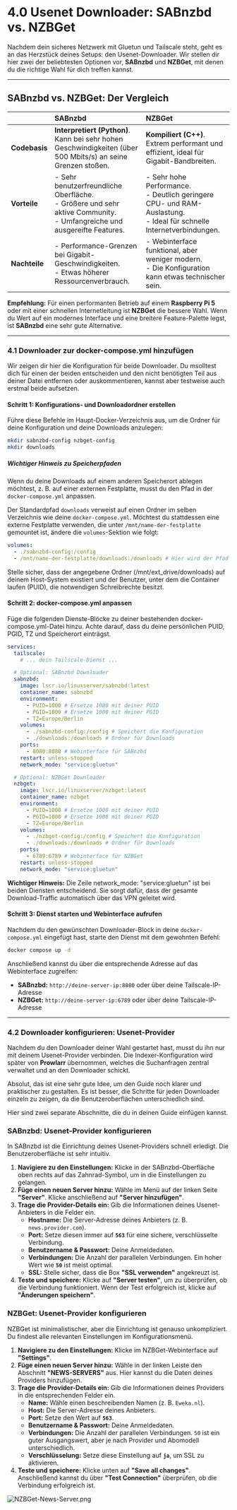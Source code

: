 # 4.0 Usenet Downloader: SABnzbd vs. NZBGet

Nachdem dein sicheres Netzwerk mit Gluetun und Tailscale steht, geht es an das Herzstück deines Setups: den Usenet-Downloader. Wir stellen dir hier zwei der beliebtesten Optionen vor, **SABnzbd** und **NZBGet**, mit denen du die richtige Wahl für dich treffen kannst.

---

## SABnzbd vs. NZBGet: Der Vergleich

| | SABnzbd | NZBGet |
| :--- | :--- | :--- |
| **Codebasis** | **Interpretiert (Python)**. Kann bei sehr hohen Geschwindigkeiten (über 500 Mbits/s) an seine Grenzen stoßen. | **Kompiliert (C++)**. Extrem performant und effizient, ideal für Gigabit-Bandbreiten. |
| **Vorteile** | - Sehr benutzerfreundliche Oberfläche.  <br>- Größere und sehr aktive Community.  <br>- Umfangreiche und ausgereifte Features. | - Sehr hohe Performance.  <br>- Deutlich geringere CPU- und RAM-Auslastung.  <br>- Ideal für schnelle Internetverbindungen. |
| **Nachteile** | - Performance-Grenzen bei Gigabit-Geschwindigkeiten.  <br>- Etwas höherer Ressourcenverbrauch. | - Webinterface funktional, aber weniger modern.  <br>- Die Konfiguration kann etwas technischer sein. |

**Empfehlung:** Für einen performanten Betrieb auf einem **Raspberry Pi 5** oder mit einer schnellen Internetleitung ist **NZBGet** die bessere Wahl. Wenn du Wert auf ein modernes Interface und eine breitere Feature-Palette legst, ist **SABnzbd** eine sehr gute Alternative.

---

### 4.1 Downloader zur docker-compose.yml hinzufügen

Wir zeigen dir hier die Konfiguration für beide Downloader. Du msolltest dich für einen der beiden entscheiden und den nicht benötigten Teil aus deiner Datei entfernen oder auskommentieren, kannst aber testweise auch erstmal beide aufsetzen.

#### Schritt 1: Konfigurations- und Downloadordner erstellen

Führe diese Befehle im Haupt-Docker-Verzeichnis aus, um die Ordner für deine Konfiguration und deine Downloads anzulegen:

```bash
mkdir sabnzbd-config nzbget-config
mkdir downloads
```

##### Wichtiger Hinweis zu Speicherpfaden

Wenn du deine Downloads auf einem anderen Speicherort ablegen möchtest, z. B. auf einer externen Festplatte, musst du den Pfad in der `docker-compose.yml` anpassen.

Der Standardpfad `downloads` verweist auf einen Ordner im selben Verzeichnis wie deine `docker-compose.yml`. Möchtest du stattdessen eine externe Festplatte verwenden, die unter `/mnt/name-der-festplatte` gemountet ist, ändere die `volumes`-Sektion wie folgt:

```yaml
volumes:
  - ./sabnzbd-config:/config 
  - /mnt/name-der-festplatte/downloads:/downloads # Hier wird der Pfad angepasst
```

  Stelle sicher, dass der angegebene Ordner (/mnt/ext_drive/downloads) auf deinem Host-System existiert und der Benutzer, unter dem die Container laufen (PUID), die notwendigen Schreibrechte besitzt.

#### Schritt 2: docker-compose.yml anpassen

Füge die folgenden Dienste-Blöcke zu deiner bestehenden docker-compose.yml-Datei hinzu. Achte darauf, dass du deine persönlichen PUID, PGID, TZ und Speicherort einträgst.

```yaml
services:
  tailscale:
    # ... dein Tailscale-Dienst ...

  # Optional: SABnzbd Downloader
  sabnzbd:
    image: lscr.io/linuxserver/sabnzbd:latest
    container_name: sabnzbd
    environment:
      - PUID=1000 # Ersetze 1000 mit deiner PUID
      - PGID=1000 # Ersetze 1000 mit deiner PGID
      - TZ=Europe/Berlin
    volumes:
      - ./sabnzbd-config:/config # Speichert die Konfiguration
      - ./downloads:/downloads # Ordner für Downloads
    ports:
      - 8080:8080 # Webinterface für SABnzbd
    restart: unless-stopped
    network_mode: "service:gluetun"

  # Optional: NZBGet Downloader
  nzbget:
    image: lscr.io/linuxserver/nzbget:latest
    container_name: nzbget
    environment:
      - PUID=1000 # Ersetze 1000 mit deiner PUID
      - PGID=1000 # Ersetze 1000 mit deiner PGID
      - TZ=Europe/Berlin
    volumes:
      - ./nzbget-config:/config # Speichert die Konfiguration
      - ./downloads:/downloads # Ordner für Downloads
    ports:
      - 6789:6789 # Webinterface für NZBGet
    restart: unless-stopped
    network_mode: "service:gluetun"
```

**Wichtiger Hinweis:** Die Zeile network_mode: "service:gluetun" ist bei beiden Diensten entscheidend. Sie sorgt dafür, dass der gesamte Download-Traffic automatisch über das VPN geleitet wird.

#### Schritt 3: Dienst starten und Webinterface aufrufen

Nachdem du den gewünschten Downloader-Block in deine `docker-compose.yml` eingefügt hast, starte den Dienst mit dem gewohnten Befehl:

```bash
docker compose up -d
```

Anschließend kannst du über die entsprechende Adresse auf das Webinterface zugreifen:

* **SABnzbd:** `http://deine-server-ip:8080` oder über deine Tailscale-IP-Adresse
* **NZBGet:** `http://deine-server-ip:6789` oder über deine Tailscale-IP-Adresse

---

### 4.2 Downloader konfigurieren: Usenet-Provider

Nachdem du den Downloader deiner Wahl gestartet hast, musst du ihn nur mit deinem Usenet-Provider verbinden. Die Indexer-Konfiguration wird später von **Prowlarr** übernommen, welches die Suchanfragen zentral verwaltet und an den Downloader schickt.

Absolut, das ist eine sehr gute Idee, um den Guide noch klarer und praktischer zu gestalten. Es ist besser, die Schritte für jeden Downloader einzeln zu zeigen, da die Benutzeroberflächen unterschiedlich sind.

Hier sind zwei separate Abschnitte, die du in deinen Guide einfügen kannst.

### SABnzbd: Usenet-Provider konfigurieren

In SABnzbd ist die Einrichtung deines Usenet-Providers schnell erledigt. Die Benutzeroberfläche ist sehr intuitiv.

1. **Navigiere zu den Einstellungen:** Klicke in der SABnzbd-Oberfläche oben rechts auf das Zahnrad-Symbol, um in die Einstellungen zu gelangen.
2. **Füge einen neuen Server hinzu:** Wähle im Menü auf der linken Seite **"Server"**. Klicke anschließend auf **"Server hinzufügen"**.
3. **Trage die Provider-Details ein:** Gib die Informationen deines Usenet-Anbieters in die Felder ein.
    * **Hostname:** Die Server-Adresse deines Anbieters (z. B. `news.provider.com`).
    * **Port:** Setze diesen immer auf **`563`** für eine sichere, verschlüsselte Verbindung.
    * **Benutzername & Passwort:** Deine Anmeldedaten.
    * **Verbindungen:** Die Anzahl der parallelen Verbindungen. Ein hoher Wert wie **`50`** ist meist optimal.
    * **SSL:** Stelle sicher, dass die Box **"SSL verwenden"** angekreuzt ist.
4. **Teste und speichere:** Klicke auf **"Server testen"**, um zu überprüfen, ob die Verbindung funktioniert. Wenn der Test erfolgreich ist, klicke auf **"Änderungen speichern"**.

### NZBGet: Usenet-Provider konfigurieren

NZBGet ist minimalistischer, aber die Einrichtung ist genauso unkompliziert. Du findest alle relevanten Einstellungen im Konfigurationsmenü.

1. **Navigiere zu den Einstellungen:** Klicke im NZBGet-Webinterface auf **"Settings"**.
2. **Füge einen neuen Server hinzu:** Wähle in der linken Leiste den Abschnitt **"NEWS-SERVERS"** aus. Hier kannst du die Daten deines Providers hinzufügen.
3. **Trage die Provider-Details ein:** Gib die Informationen deines Providers in die entsprechenden Felder ein.
    * **Name:** Wähle einen beschreibenden Namen (z. B. `Eweka.nl`).
    * **Host:** Die Server-Adresse deines Anbieters.
    * **Port:** Setze den Wert auf **`563`**.
    * **Benutzername & Passwort:** Deine Anmeldedaten.
    * **Verbindungen:** Die Anzahl der parallelen Verbindungen. `50` ist ein guter Ausgangswert, aber je nach Provider und Abomodell unterschiedlich.
    * **Verschlüsselung:** Setze diese Einstellung auf **`ja`**, um SSL zu aktivieren.
4. **Teste und speichere:** Klicke unten auf **"Save all changes"**. Anschließend kannst du über **"Test Connection"** überprüfen, ob die Verbindung erfolgreich ist.

![NZBGet-News-Server.png](nzbget-news-server.png)
